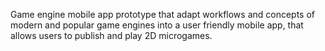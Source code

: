 Game engine mobile app prototype that adapt workflows and concepts of modern and popular game engines into a user friendly mobile app, that allows users to publish and play 2D microgames.

